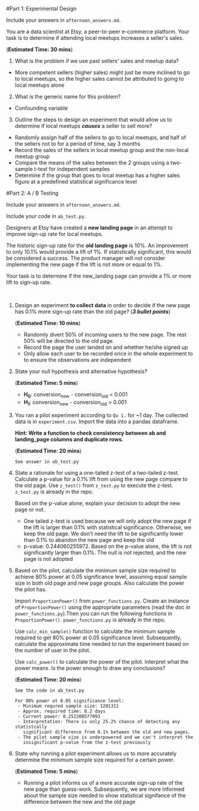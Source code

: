 #Part 1: Experimental Design

Include your answers in ``afternoon_answers.md``.

You are a data scientist at Etsy, a peer-to-peer e-commerce platform.
Your task is to determine if attending local meetups increases a seller's sales.

(**Estimated Time: 30 mins**)

1. What is the problem if we use past sellers' sales and meetup data?
  - More competent sellers (higher sales) might just be more inclined to go
    to local meetups, so the higher sales cannot be attributed to going to
    local meetups alone

2. What is the generic name for this problem?
  - Confounding variable

3. Outline the steps to design an experiment that would allow us to
determine if local meetups _**causes**_ a seller to sell more?
  - Randomly assign half of the sellers to go to local meetups, and
    half of the sellers not to for a period of time, say 3 months
  - Record the sales of the sellers in local meetup group and the non-local
    meetup group
  - Compare the means of the sales between the 2 groups using a two-sample
    t-test for independent samples
  - Determine if the group that goes to local meetup has a higher sales figure
    at a predefined statistical significance level


#Part 2: A / B Testing

Include your answers in ``afternoon_answers.md``.

Include your code in ``ab_test.py``.

Designers at Etsy have created a **new landing page** in an attempt to
improve sign-up rate for local meetups.

The historic sign-up rate for the **old landing page** is 10%.
An improvement to only 10.1% would provide a lift of 1%.
If statistically significant, this would be considered a success.
The product manager will not consider implementing the new page if
the lift is not more or equal to 1%.

Your task is to determine if the new_landing page can provide a 1% or more
lift to sign-up rate.

<br>

1. Design an experiment **to collect data** in order to decide if the new page
   has 0.1% more sign-up rate than the old page? (**_3 bullet points_**)

   (**Estimated Time: 10 mins**)

    - Randomly divert 50% of incoming users to the new page. The rest 50%
      will be directed to the old page.
    - Record the page the user landed on and whether he/she signed up
    - Only allow each user to be recorded once in the whole experiment to
      to ensure the observations are independent

2. State your null hypothesis and alternative hypothesis?

   (**Estimated Time: 5 mins**)

    - <b>H<sub>0</sub></b>: conversion<sub>new</sub> - conversion<sub>old</sub> = 0.001
    - <b>H<sub>1</sub></b>: conversion<sub>new</sub> - conversion<sub>old</sub> > 0.001

3. You ran a pilot experiment according to ``Qu 1.`` for ~1 day. The
   collected data is in ``experiment.csv``. Import the data into a pandas
   dataframe.

   **Hint: Write a function to check consistency between ab and
   landing_page columns and duplicate rows.**

   (**Estimated Time: 20 mins**)

   ``See answer in ab_test.py``

4. State a rationale for using a one-tailed z-test of a two-tailed z-test.
   Calculate a p-value for a 0.1% lift from using the new page compare to the
   old page. Use ``z_test()``  from ``z_test.py`` to execute the z-test.
   ``z_test.py`` is already in the repo.

   Based on the p-value alone, explain your decision to adopt the
   new page or not.

   - One tailed z-test is used because we will only adopt the new page if the
     lift is larger than 0.1% with statistical significance. Otherwise, we keep
     the old page. We don't need the lift to be significantly lower than 0.1%
     to abandon the new page and keep the old
   - p-value: 0.244060255972. Based on the p-value alone, the lift is not
     significantly larger than 0.1%. The null is not rejected, and the new
     page is not adopted

5. Based on the pilot, calculate the minimum sample size required to achieve
   80% power at 0.05 significance level, assuming equal sample size in both
   old page and new page groups. Also calculate the power the pilot has.

   Import ``ProportionPower()`` from ``power_functions.py``. Create an
   instance of ``ProportionPower()`` using the appropriate parameters (read
   the doc in ``power_functions.py``).Then you can run the following functions
   in ``ProportionPower()``. ``power_functions.py`` is already in the
   repo.

   Use ``calc_min_sample()`` function to calculate the minimum sample required
   to get 80% power at 0.05 significance level. Subsequently, calculate the
   approximate time needed to run the experiment based on the number of user
   in the pilot.

   Use ``calc_power()`` to calculate the power of the pilot. Interpret what the
   power means. Is the power enough to draw any conclusions?

   (**Estimated Time: 20 mins**)

   ```
   See the code in ab_test.py

   For 80% power at 0.05 significance level:
    - Minimum requred sample size: 1201311
    - Approx. required time: 8.2 days
    - Current power: 0.252200577093
    - Interpretation: There is only 25.2% chance of detecting any statistcally
      significant difference from 0.1% between the old and new pages.
    - The pilot sample size is underpowered and we can't interpret the
      insignificant p-value from the z-test previously
   ```

6. State why running a pilot experiment allows us to more accurately
   determine the minimum sample size required for a certain power.

   (**Estimated Time: 5 mins**)

   - Running a pilot informs us of a more accurate sign-up rate of the new
     page than guess-work. Subsequently, we are more informed about the sample
     size needed to show statistical signifance of the difference between
     the new and the old page
